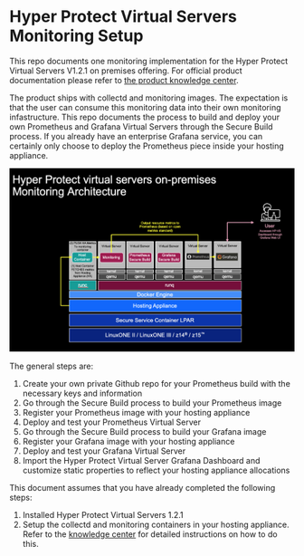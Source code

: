 # Hyper Protect Virtual Servers Monitoring Setup

This repo documents one monitoring implementation for the Hyper Protect Virtual Servers V1.2.1 on premises offering. For official product documentation please refer to [the product knowledge center](https://www.ibm.com/support/knowledgecenter/SSHPMH_1.2.x/topics/hpvs121.html).

The product ships with collectd and monitoring images. The expectation is that the user can consume this monitoring data into their own monitoring infastructure. This repo documents the process to build and deploy your own Prometheus and Grafana Virtual Servers through the Secure Build process. If you already have an enterprise Grafana service, you can certainly only choose to deploy the Prometheus piece inside your hosting appliance.


![architecturediagram](images/hpvsmonitoring.png)

The general steps are:
1. Create your own private Github repo for your Prometheus build with the necessary keys and information
2. Go through the Secure Build process to build your Prometheus image
3. Register your Prometheus image with your hosting appliance
4. Deploy and test your Prometheus Virtual Server
5. Go through the Secure Build process to build your Grafana image
6. Register your Grafana image with your hosting appliance
7. Deploy and test your Grafana Virtual Server
8. Import the Hyper Protect Virtual Server Grafana Dashboard and customize static properties to reflect your hosting appliance allocations

This document assumes that you have already completed the following steps:
1. Installed Hyper Protect Virtual Servers 1.2.1
2. Setup the collectd and monitoring containers in your hosting appliance. Refer to the [knowledge center](https://www.ibm.com/support/knowledgecenter/SSHPMH_1.2.x/topics/create_mc.html) for detailed instructions on how to do this.


